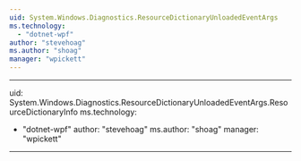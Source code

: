 ```yaml
---
uid: System.Windows.Diagnostics.ResourceDictionaryUnloadedEventArgs
ms.technology: 
  - "dotnet-wpf"
author: "stevehoag"
ms.author: "shoag"
manager: "wpickett"
---
```


---
uid: System.Windows.Diagnostics.ResourceDictionaryUnloadedEventArgs.ResourceDictionaryInfo
ms.technology: 
  - "dotnet-wpf"
author: "stevehoag"
ms.author: "shoag"
manager: "wpickett"
---
